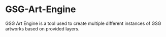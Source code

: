 # GSG-Art-Engine

GSG Art Engine is a tool used to create multiple different instances of GSG artworks based on provided layers.
